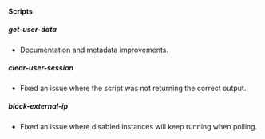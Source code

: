 #### Scripts

##### get-user-data

- Documentation and metadata improvements.

##### clear-user-session

- Fixed an issue where the script was not returning the correct output.

##### block-external-ip

- Fixed an issue where disabled instances will keep running when polling.
